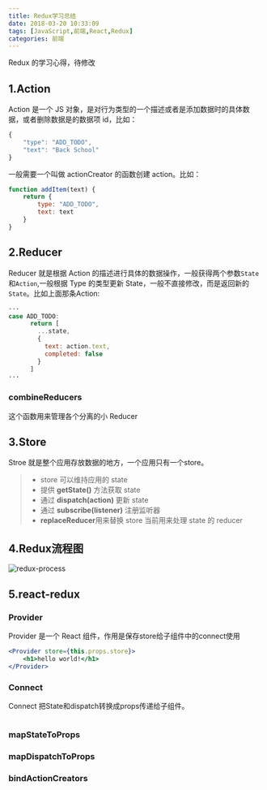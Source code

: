```yaml
---
title: Redux学习总结
date: 2018-03-20 10:33:09
tags: [JavaScript,前端,React,Redux]
categories: 前端
---
```

Redux 的学习心得，待修改
<!-- more -->
## 1.Action
Action 是一个 JS 对象，是对行为类型的一个描述或者是添加数据时的具体数据，或者删除数据是的数据项 id，比如：

```javascript
{
	"type": "ADD_TODO",
	"text": "Back School"
}
```
一般需要一个叫做 actionCreator 的函数创建 action。比如： 

```javascript
function addItem(text) {
	return {
		type: "ADD_TODO",
		text: text
	}
}
```
## 2.Reducer
Reducer 就是根据 Action 的描述进行具体的数据操作，一般获得两个参数`State`和`Action`,一般根据 Type 的类型更新 State，一般不直接修改，而是返回新的 `State`。比如上面那条Action:

```javascript
···
case ADD_TODO:
      return [
        ...state,
        {
          text: action.text,
          completed: false
        }
      ]
···
```
### combineReducers
这个函数用来管理各个分离的小 Reducer
## 3.Store
Stroe 就是整个应用存放数据的地方，一个应用只有一个store。
> * store 可以维持应用的 state
> * 提供 **getState()** 方法获取 state
> * 通过 **dispatch(action)** 更新 state
> * 通过 **subscribe(listener)** 注册监听器
> * **replaceReducer**用来替换 store 当前用来处理 state 的 reducer

## 4.Redux流程图
![redux-process](https://camo.githubusercontent.com/76224d874f32535aa62c0cd01750fb71fb02cf53/687474703a2f2f70362e7168696d672e636f6d2f642f696e6e2f39613331326463632f7265647578466c6f772e706e67)
## 5.react-redux
### Provider
Provider 是一个 React 组件，作用是保存store给子组件中的connect使用

```jsx
<Provider store={this.props.store}>
	<h1>hello world!</h1>
</Provider>
```

### Connect
Connect 把State和dispatch转换成props传递给子组件。

```jsx


```

### mapStateToProps
### mapDispatchToProps
### bindActionCreators
